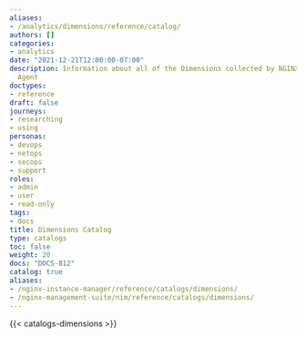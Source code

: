 ```yaml
---
aliases:
- /analytics/dimensions/reference/catalog/
authors: []
categories:
- analytics
date: "2021-12-21T12:00:00-07:00"
description: Information about all of the Dimensions collected by NGINX Controller
  Agent
doctypes:
- reference
draft: false
journeys:
- researching
- using
personas:
- devops
- netops
- secops
- support
roles:
- admin
- user
- read-only
tags:
- docs
title: Dimensions Catalog
type: catalogs
toc: false
weight: 20
docs: "DOCS-812"
catalog: true
aliases:
- /nginx-instance-manager/reference/catalogs/dimensions/
- /nginx-management-suite/nim/reference/catalogs/dimensions/
---
```


{{< catalogs-dimensions >}}

